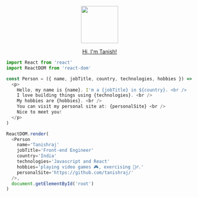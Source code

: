 
<p align="center">
  <img src="https://user-images.githubusercontent.com/5983943/116801020-7ce76a80-aadc-11eb-9128-92cc1f4d00fe.png" width="100px" align="center" />
</p>
<p align="center">
  <a href="https://github.com/tanishraj/">Hi, I'm Tanish!</a>
</p>

```javascript
import React from 'react'
import ReactDOM from 'react-dom'

const Person = ({ name, jobTitle, country, technologies, hobbies }) => (
  <p>
    Hello, my name is {name}. I'm a {jobTitle} in ${country}. <br />
    I love building things using {technologies}. <br />
    My hobbies are {hobbies}. <br />
    You can visit my personal site at: {personalSite} <br />
    Nice to meet you!
  </p>
)

ReactDOM.render(
  <Person
    name='Tanishraj'
    jobTitle='Front-end Engineer'
    country='India'
    technologies='Javascript and React'
    hobbies='playing video games 🎮, exercising 🏃‍♂️.'
    personalSite='https://github.com/tanishraj/'
  />,
  document.getElementById('root')
)
```
